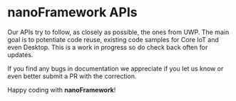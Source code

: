 # **nanoFramework** APIs

Our APIs try to follow, as closely as possible, the ones from UWP. The main goal is to potentiate code reuse, existing code samples for Core IoT and even Desktop.
This is a work in progress so do check back often for updates.

If you find any bugs in documentation we appreciate if you let us know or even better submit a PR with the correction.

Happy coding with **nanoFramework**!
